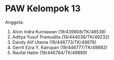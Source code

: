 # PAW Kelompok 13

Anggota:
1. Alvin Indra Kurniawan (19/439808/TK/48538)
2. Aditya Yusuf Pramudita (19/444036/TK/49232)
3. Dandy Alif Utama (19/446773/TK/49878)
4. Gerrit Ezra Y. Kairupan (19/446777/TK/49882)
5. Naufal Halim (19/446784/TK/49889)
